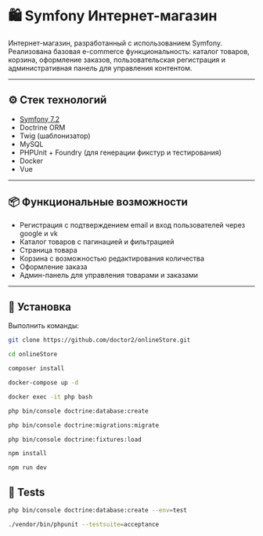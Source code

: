 # 🛍️ Symfony Интернет-магазин

Интернет-магазин, разработанный с использованием Symfony. Реализована базовая e-commerce функциональность: каталог товаров, корзина, оформление заказов, пользовательская регистрация и административная панель для управления контентом.

---

## ⚙️ Стек технологий

- [Symfony 7.2](https://symfony.com/)
- Doctrine ORM
- Twig (шаблонизатор)
- MySQL
- PHPUnit + Foundry (для генерации фикстур и тестирования)
- Docker
- Vue

---

## 📦 Функциональные возможности

- Регистрация с подтверждением email и вход пользователей через google и vk
- Каталог товаров с пагинацией и фильтрацией
- Страница товара
- Корзина с возможностью редактирования количества
- Оформление заказа
- Админ-панель для управления товарами и заказами

---

## 🚀 Установка

Выполнить команды:

   ```bash
   git clone https://github.com/doctor2/onlineStore.git
   
   cd onlineStore
   
   composer install
   
   docker-compose up -d
   
   docker exec -it php bash
   
   php bin/console doctrine:database:create
   
   php bin/console doctrine:migrations:migrate
   
   php bin/console doctrine:fixtures:load
   
   npm install
   
   npm run dev
   ```

## 🧪 Tests

   ```bash
   php bin/console doctrine:database:create --env=test
   
   ./vendor/bin/phpunit --testsuite=acceptance
   ```
